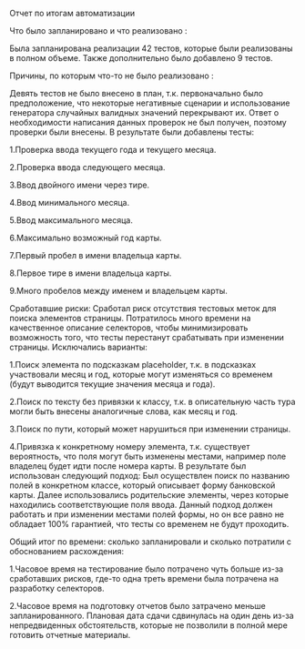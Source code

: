 Отчет по итогам автоматизации

Что было запланировано и что реализовано : 

Была запланирована реализации 42 тестов, которые были реализованы в полном объеме. Также дополнительно было добавлено 9 тестов.

Причины, по которым что-то не было реализовано :

Девять тестов не было внесено в план, т.к. первоначально было предположение, что некоторые негативные сценарии и использование генератора случайных валидных значений перекрывают их. Ответ о необходимости написания данных проверок не был получен, поэтому проверки были внесены. В результате были добавлены тесты:

1.Проверка ввода текущего года и текущего месяца.

2.Проверка ввода следующего месяца.

3.Ввод двойного имени через тире.

4.Ввод минимального месяца.

5.Ввод максимального месяца.

6.Максимально возможный год карты.

7.Первый пробел в имени владельца карты.

8.Первое тире в имени владельца карты.

9.Много пробелов между именем и владельцем карты.

Сработавшие риски: 
Сработал риск отсутствия тестовых меток для поиска элементов страницы. Потратилось много времени на качественное описание селекторов, чтобы минимизировать возможность того, что тесты перестанут срабатывать при изменении страницы. Исключались варианты:

1.Поиск элемента по подсказкам placeholder, т.к. в подсказках участвовали месяц и год, которые могут изменяться со временем (будут выводится текущие значения месяца и года).

2.Поиск по тексту без привязки к классу, т.к. в описательную часть тура могли быть внесены аналогичные слова, как месяц и год.

3.Поиск по пути, который может нарушиться при изменении страницы.

4.Привязка к конкретному номеру элемента, т.к. существует вероятность, что поля могут быть изменены местами, например поле владелец будет идти после номера карты.
В результате был использован следующий подход: Был осуществлен поиск по названию полей в конкретном классе, который описывает форму банковской карты. Далее использовались родительские элементы, через которые находились соответствующие поля ввода. Данный подход должен работать и при изменении местами полей формы, но он все равно не обладает 100% гарантией, что тесты со временем не будут проходить.

Общий итог по времени: сколько запланировали и сколько потратили с обоснованием расхождения:

1.Часовое время на тестирование было потрачено чуть больше из-за сработавших рисков, где-то одна треть времени была потрачена на разработку селекторов.

2.Часовое время на подготовку отчетов было затрачено меньше запланированного. Плановая дата сдачи сдвинулась на один день из-за непредвиденных обстоятельств, которые не позволили в полной мере готовить отчетные материалы.
